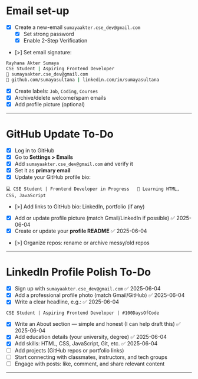 # Email set-up

- [x] Create a new-email `sumayaakter.cse_dev@gmail.com`
	- [x] Set strong password
	- [x] Enable 2-Step Verification
    
- [>]  Set email signature:
```bash
Rayhana Akter Sumaya  
CSE Student | Aspiring Frontend Developer  
📧 sumayaakter.cse_dev@gmail.com  
🔗 github.com/sumayasultana | linkedin.com/in/sumayasultana
```

 - [x] Create labels: `Job`, `Coding`, `Courses`
 - [x] Archive/delete welcome/spam emails
 - [x] Add profile picture (optional)

---

# GitHub Update To-Do

- [x] Log in to GitHub    
- [x] Go to **Settings > Emails**     
- [x]  Add `sumayaakter.cse_dev@gmail.com` and verify it    
- [x]  Set it as **primary email**
- [x]  Update your GitHub profile bio:
```less
💻 CSE Student | Frontend Developer in Progress   🚀 Learning HTML, CSS, JavaScript
```
- [>] Add links to GitHub bio: LinkedIn, portfolio (if any)
- [x] Add or update profile picture (match Gmail/LinkedIn if possible) ✅ 2025-06-04
- [x] Create or update your **profile README** ✅ 2025-06-04
- [>] Organize repos: rename or archive messy/old repos

---

# LinkedIn Profile Polish To-Do

- [x] Sign up with `sumayaakter.cse_dev@gmail.com` ✅ 2025-06-04
- [x] Add a professional profile photo (match Gmail/GitHub) ✅ 2025-06-04
- [x] Write a clear headline, e.g.: ✅ 2025-06-04
```nginx
CSE Student | Aspiring Frontend Developer | #100DaysOfCode
```
- [x] Write an About section — simple and honest (I can help draft this) ✅ 2025-06-04
- [x] Add education details (your university, degree) ✅ 2025-06-04
- [x] Add skills: HTML, CSS, JavaScript, Git, etc. ✅ 2025-06-04
- [ ] Add projects (GitHub repos or portfolio links)
- [ ] Start connecting with classmates, instructors, and tech groups
- [ ] Engage with posts: like, comment, and share relevant content

---

